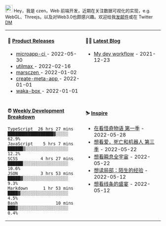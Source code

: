 
<img src="https://github.com/marsczen/marsczen/blob/master/octocat.gif" alt="hey" width="24"> Hey，我是 czen，Web 前端开发，近期在关注数据可视化的实现，e.g. WebGL、Threejs。以及对Web3.0也颇感兴趣。欢迎给我[发邮件](mailto:pealstyle@gmail.com)或在 Twitter [DM](https://twitter.com/ac_czen)

<table width="800px">
<tr>
<td valign="top" width="50%">

#### 🌾 <a href="https://github.com/marsczen/marsczen/blob/master/releases.md" target="_blank">Product Releases</a>

<!-- recent_releases starts -->
* <a href='https://github.com/marsczen/microapp-ci/releases/tag/v0.1.6' target='_blank'>microapp-ci </a> - 2022-05-30
* <a href='https://github.com/marsczen/utilmax/releases/tag/v1.1.0' target='_blank'>utilmax </a> - 2022-02-16
* <a href='https://github.com/marsczen/marsczen/releases/tag/v0.0.1' target='_blank'>marsczen </a> - 2022-01-02
* <a href='https://github.com/marsczen/create-meta-app/releases/tag/v0.0.4' target='_blank'>create-meta-app </a> - 2022-01-01
* <a href='https://github.com/marsczen/waka-box/releases/tag/v3.0.1' target='_blank'>waka-box </a> - 2022-01-01
<!-- recent_releases ends -->

</td>
<td valign="top" width="50%">

#### 🧗‍♂️ <a href="https://github.com/marsczen/blog/issues" target="_blank">Latest Blog</a>

<!-- blog starts -->
* <a href='https://www.github.com/marsczen/blog/issues/1' target='_blank'>My dev workflow</a> - 2021-12-23
<!-- blog ends -->

</td>
</tr>
<tr>
<td valign="top" width="50%">

#### ⏰  <a href="https://gist.github.com/marsczen/0c39a3e7b4a372c6cff4a8714271308c" target="_blank">Weekly Development Breakdown</a>

<!-- code_time starts -->

```text
TypeScript  26 hrs 27 mins  ██████████████████▓░░░░░  62.9%
JavaScript    5 hrs 7 mins  ██████▒░░░░░░░░░░░░░░░░░  12.2%
SCSS         4 hrs 27 mins  ██████░░░░░░░░░░░░░░░░░░  10.6%
JSON         3 hrs 53 mins  █████▓░░░░░░░░░░░░░░░░░░   9.3%
Markdown      1 hr 53 mins  ████▓░░░░░░░░░░░░░░░░░░░   4.5%
Bash               10 mins  ███▓░░░░░░░░░░░░░░░░░░░░   0.4%
```

<!-- code_time ends -->

</td>
<td valign="top" width="50%">

#### ⛷️ <a href="https://www.douban.com/people/yushangyuzui/" target="_blank">Inspire</a>

<!-- douban starts -->
* <a href='http://movie.douban.com/subject/26359270/' target='_blank'>在看怪奇物语 第一季</a> - 2022-05-28
* <a href='http://movie.douban.com/subject/35436582/' target='_blank'>想看爱，死亡和机器人 第三季</a> - 2022-05-22
* <a href='http://movie.douban.com/subject/30314848/' target='_blank'>想看瞬息全宇宙</a> - 2022-05-22
* <a href='https://book.douban.com/subject/35216532/' target='_blank'>想读局部：陌生的经验</a> - 2022-05-12
* <a href='http://movie.douban.com/subject/35306444/' target='_blank'>想看线条的盛宴</a> - 2022-05-12
<!-- douban ends -->

</td>
  </tr>
  </table>
